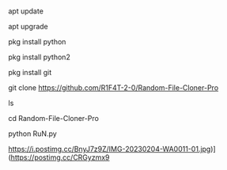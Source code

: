 # 

apt update 

apt upgrade 

pkg install python 

pkg install python2

pkg install git 

git clone https://github.com/R1F4T-2-0/Random-File-Cloner-Pro

ls 

cd Random-File-Cloner-Pro

python RuN.py

https://i.postimg.cc/BnyJ7z9Z/IMG-20230204-WA0011-01.jpg)](https://postimg.cc/CRGyzmx9


